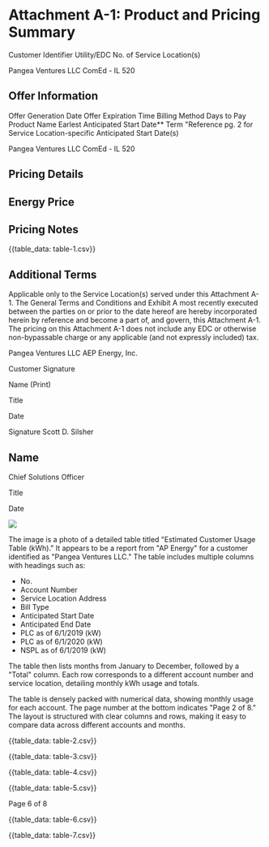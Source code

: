# Attachment A-1: Product and Pricing Summary 

Customer Identifier
Utility/EDC
No. of Service Location(s)

Pangea Ventures LLC
ComEd - IL
520

## Offer Information

Offer Generation Date
Offer Expiration Time
Billing Method
Days to Pay
Product Name
Earlest Anticipated Start Date**
Term
"Reference pg. 2 for Service Location-specific Anticipated Start Date(s)

Pangea Ventures LLC
ComEd - IL
520

## Pricing Details

## Energy Price


## Pricing Notes

{{table_data: table-1.csv}}

## Additional Terms

Applicable only to the Service Location(s) served under this Attachment A-1.
The General Terms and Conditions and Exhibit A most recently executed between the parties on or prior to the date hereof are hereby incorporated herein by reference and become a part of, and govern, this Attachment A-1. The pricing on this Attachment A-1 does not include any EDC or otherwise non-bypassable charge or any applicable (and not expressly included) tax.

Pangea Ventures LLC
AEP Energy, Inc.

Customer Signature

Name (Print)

Title

Date

Signature
Scott D. Silsher

## Name

Chief Solutions Officer

Title

Date

![](images/img-0.jpeg)

The image is a photo of a detailed table titled "Estimated Customer Usage Table (kWh)." It appears to be a report from "AP Energy" for a customer identified as "Pangea Ventures LLC." The table includes multiple columns with headings such as:

- No.
- Account Number
- Service Location Address
- Bill Type
- Anticipated Start Date
- Anticipated End Date
- PLC as of 6/1/2019 (kW)
- PLC as of 6/1/2020 (kW)
- NSPL as of 6/1/2019 (kW)

The table then lists months from January to December, followed by a "Total" column. Each row corresponds to a different account number and service location, detailing monthly kWh usage and totals.

The table is densely packed with numerical data, showing monthly usage for each account. The page number at the bottom indicates "Page 2 of 8." The layout is structured with clear columns and rows, making it easy to compare data across different accounts and months.

{{table_data: table-2.csv}}

{{table_data: table-3.csv}}

{{table_data: table-4.csv}}

{{table_data: table-5.csv}}

Page 6 of 8

{{table_data: table-6.csv}}

{{table_data: table-7.csv}}
